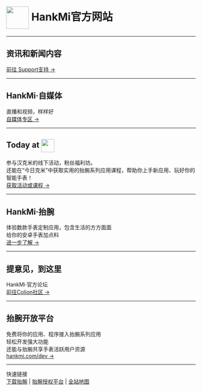 # <img src="favicon.ico" width="60" height="60" align="center" /> HankMi官方网站

***

## 资讯和新闻内容
<a href="https://www.hankmi.com/support">前往 Support支持 →</a>

***

## HankMi·自媒体
直播和视频，样样好  
<a href="https://www.hankmi.com/live">自媒体专区 →</a>

***

## Today at <img src="favicon.ico" width="35" height="=35" align="center" />
参与汉克米的线下活动，粉丝福利坊。  
还能在“今日克米”中获取实用的抬腕系列应用课程，帮助你上手新应用、玩好你的智能手表！  
<a href="https://www.hankmi.com/today_at_hankmi">获取活动或课程 →</a>

***

## HankMi·抬腕
体验数款手表定制应用，包含生活的方方面面  
给你的安卓手表加点料  
<a href="https://www.hankmi.com/download">进一步了解 →</a>

***

## 提意见，到这里
HankMi·官方论坛  
<a href="https://www.hankmi.com/community">前往Colion社区 →</a>

***

## 抬腕开放平台
免费将你的应用、程序接入抬腕系列应用  
轻松开发强大功能  
还能与抬腕共享手表活跃用户资源  
<a href="https://www.hankmi.com/dev">hankmi.com/dev →</a>

***

快速链接  
[下载抬腕](https://www.hankmi.com/download/apps)  |  [抬腕授权平台](support/to3rd.md)  |  [全站地图](Maps.md)  

